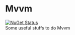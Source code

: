 # Mvvm
[![NuGet Status](http://img.shields.io/nuget/v/CodingSeb.Mvvm.svg?style=flat&max-age=86400)](https://www.nuget.org/packages/CodingSeb.Mvvm/)  
Some useful stuffs to do Mvvm

